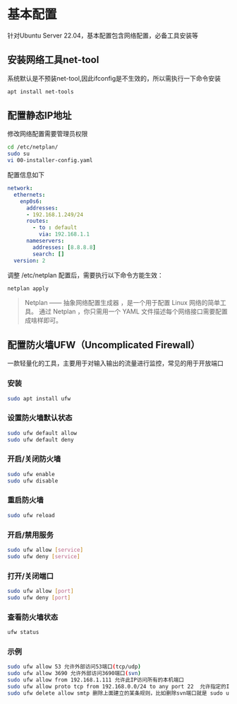# 基本配置
针对Ubuntu Server 22.04，基本配置包含网络配置，必备工具安装等

## 安装网络工具net-tool
系统默认是不预装net-tool,因此ifconfig是不生效的，所以需执行一下命令安装
```sh
apt install net-tools
```

## 配置静态IP地址
修改网络配置需要管理员权限
```sh
cd /etc/netplan/
sudo su
vi 00-installer-config.yaml
```
配置信息如下
```yaml
network:
  ethernets:
    enp0s6:
      addresses:
      - 192.168.1.249/24
      routes:
        - to : default
          via: 192.168.1.1
      nameservers:
        addresses: [8.8.8.8]
        search: []
  version: 2
```
调整 /etc/netplan 配置后，需要执行以下命令方能生效：
```sh
netplan apply
```

> Netplan —— 抽象网络配置生成器 ，是一个用于配置 Linux 网络的简单工具。 通过 Netplan ，你只需用一个 YAML 文件描述每个网络接口需要配置成啥样即可。 

## 配置防火墙UFW（Uncomplicated Firewall）
一款轻量化的工具，主要用于对输入输出的流量进行监控，常见的用于开放端口
### 安装
```sh
sudo apt install ufw
```
### 设置防火墙默认状态
```sh
sudo ufw default allow
sudo ufw default deny
```
### 开启/关闭防火墙
```sh
sudo ufw enable
sudo ufw disable
```
### 重启防火墙
```sh
sudo ufw reload
```

### 开启/禁用服务
```sh
sudo ufw allow [service]
sudo ufw deny [service]
```

### 打开/关闭端口
```sh
sudo ufw allow [port]
sudo ufw deny [port]
```

### 查看防火墙状态
```sh
ufw status
```

### 示例
```sh
sudo ufw allow 53 允许外部访问53端口(tcp/udp)
sudo ufw allow 3690 允许外部访问3690端口(svn)
sudo ufw allow from 192.168.1.111 允许此IP访问所有的本机端口
sudo ufw allow proto tcp from 192.168.0.0/24 to any port 22  允许指定的IP段访问特定端口
sudo ufw delete allow smtp 删除上面建立的某条规则，比如删除svn端口就是 sudo ufw delete allow 3690 
```

